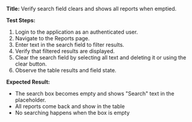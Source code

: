 **Title:** Verify search field clears and shows all reports when emptied.

**Test Steps:**
1. Login to the application as an authenticated user.
2. Navigate to the Reports page.
3. Enter text in the search field to filter results.
4. Verify that filtered results are displayed.
5. Clear the search field by selecting all text and deleting it or using the clear button.
6. Observe the table results and field state.

**Expected Result:**
- The search box becomes empty and shows "Search" text in the placeholder.
- All reports come back and show in the table
- No searching happens when the box is empty